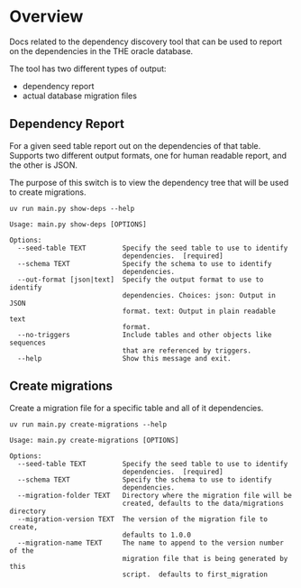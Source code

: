 # Overview

Docs related to the dependency discovery tool that can be used to report on the
dependencies in the THE oracle database.

The tool has two different types of output:
* dependency report
* actual database migration files

## Dependency Report

For a given seed table report out on the dependencies of that table. Supports
two different output formats, one for human readable report, and the other is
JSON.

The purpose of this switch is to view the dependency tree that will be used
to create migrations.

```
uv run main.py show-deps --help

Usage: main.py show-deps [OPTIONS]

Options:
  --seed-table TEXT         Specify the seed table to use to identify
                            dependencies.  [required]
  --schema TEXT             Specify the schema to use to identify
                            dependencies.
  --out-format [json|text]  Specify the output format to use to identify
                            dependencies. Choices: json: Output in JSON
                            format. text: Output in plain readable text
                            format.
  --no-triggers             Include tables and other objects like sequences
                            that are referenced by triggers.
  --help                    Show this message and exit.
```

## Create migrations

Create a migration file for a specific table and all of it dependencies.

```
uv run main.py create-migrations --help

Usage: main.py create-migrations [OPTIONS]

Options:
  --seed-table TEXT         Specify the seed table to use to identify
                            dependencies.  [required]
  --schema TEXT             Specify the schema to use to identify
                            dependencies.
  --migration-folder TEXT   Directory where the migration file will be
                            created, defaults to the data/migrations directory
  --migration-version TEXT  The version of the migration file to create,
                            defaults to 1.0.0
  --migration-name TEXT     The name to append to the version number of the
                            migration file that is being generated by this
                            script.  defaults to first_migration
```

